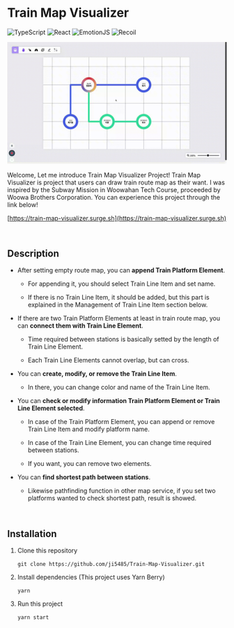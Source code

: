 # Train Map Visualizer

![TypeScript](https://img.shields.io/badge/-TypeScript-white?style=flat-square&logo=typescript&logoColor=ffffff&color=007acc)
![React](https://img.shields.io/badge/-React-white?style=flat-square&logo=react&logoColor=ffffff&color=61DBFB)
![EmotionJS](https://img.shields.io/badge/-EmotionJS-white?style=flat-square&color=ff69b4)
![Recoil](https://img.shields.io/badge/-Recoil-white?style=flat-square&color=3577E5)

![Project Image](./train_map_visualizer_find_path.gif)

Welcome, Let me introduce Train Map Visualizer Project! Train Map Visualizer is project that users can draw train route map as their want. I was inspired by the Subway Mission in Woowahan Tech Course, proceeded by Woowa Brothers Corporation. You can experience this project through the link below!

[https://train-map-visualizer.surge.sh](https://train-map-visualizer.surge.sh)

<br>

## Description

- After setting empty route map, you can **append Train Platform Element**.

  - For appending it, you should select Train Line Item and set name.

  - If there is no Train Line Item, it should be added, but this part is explained in the Management of Train Line Item section below.

- If there are two Train Platform Elements at least in train route map, you can **connect them with Train Line Element**.

  - Time required between stations is basically setted by the length of Train Line Element.

  - Each Train Line Elements cannot overlap, but can cross.

- You can **create, modify, or remove the Train Line Item**.

  - In there, you can change color and name of the Train Line Item.

- You can **check or modify information Train Platform Element or Train Line Element selected**.

  - In case of the Train Platform Element, you can append or remove Train Line Item and modify platform name.

  - In case of the Train Line Element, you can change time required between stations.

  - If you want, you can remove two elements.

- You can **find shortest path between stations**.

  - Likewise pathfinding function in other map service, if you set two platforms wanted to check shortest path, result is showed.

<br>

## Installation

1. Clone this repository

   ```
   git clone https://github.com/ji5485/Train-Map-Visualizer.git
   ```

2. Install dependencies (This project uses Yarn Berry)

   ```
   yarn
   ```

3. Run this project

   ```
   yarn start
   ```
